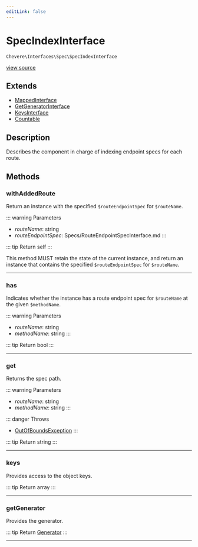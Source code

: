```yaml
---
editLink: false
---
```


# SpecIndexInterface

`Chevere\Interfaces\Spec\SpecIndexInterface`

[view source](https://github.com/chevere/chevere/blob/master/src/Chevere/Interfaces/Spec/SpecIndexInterface.php)

## Extends

- [MappedInterface](../DataStructure/MappedInterface.md)
- [GetGeneratorInterface](../DataStructure/GetGeneratorInterface.md)
- [KeysInterface](../DataStructure/KeysInterface.md)
- [Countable](https://www.php.net/manual/class.countable)

## Description

Describes the component in charge of indexing endpoint specs for each route.

## Methods

### withAddedRoute

Return an instance with the specified `$routeEndpointSpec` for `$routeName`.

::: warning Parameters
- *routeName*: string
- *routeEndpointSpec*: Specs/RouteEndpointSpecInterface.md
:::

::: tip Return
self
:::

This method MUST retain the state of the current instance, and return
an instance that contains the specified `$routeEndpointSpec` for `$routeName`.

---

### has

Indicates whether the instance has a route endpoint spec for `$routeName` at the given `$methodName`.

::: warning Parameters
- *routeName*: string
- *methodName*: string
:::

::: tip Return
bool
:::

---

### get

Returns the spec path.

::: warning Parameters
- *routeName*: string
- *methodName*: string
:::

::: danger Throws
- [OutOfBoundsException](../../Exceptions/Core/OutOfBoundsException.md) 
:::

::: tip Return
string
:::

---

### keys

Provides access to the object keys.

::: tip Return
array
:::

---

### getGenerator

Provides the generator.

::: tip Return
[Generator](https://www.php.net/manual/class.generator)
:::

---
